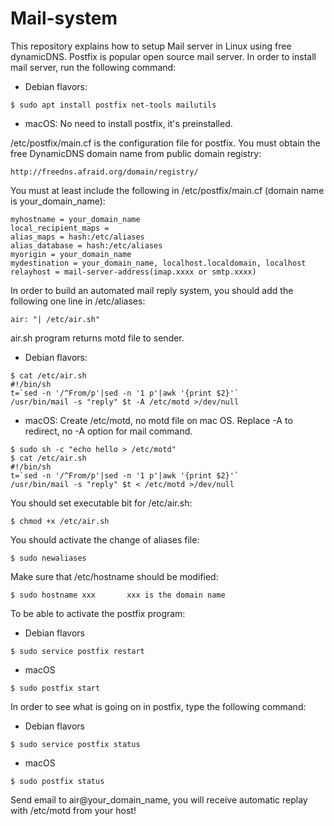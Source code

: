 # Mail-system
This repository explains how to setup Mail server in Linux using free dynamicDNS.
Postfix is popular open source mail server. In order to install mail server, run the following command:

- Debian flavors:
```
$ sudo apt install postfix net-tools mailutils
```

- macOS:
No need to install postfix, it's preinstalled.

/etc/postfix/main.cf is the configuration file for postfix.
You must obtain the free DynamicDNS domain name from public domain registry:

```
http://freedns.afraid.org/domain/registry/
```

You must at least include the following in /etc/postfix/main.cf (domain name is your_domain_name):

```
myhostname = your_domain_name
local_recipient_maps =
alias_maps = hash:/etc/aliases
alias_database = hash:/etc/aliases
myorigin = your_domain_name
mydestination = your_domain_name, localhost.localdomain, localhost
relayhost = mail-server-address(imap.xxxx or smtp.xxxx)
```

In order to build an automated mail reply system, you should add the following one line in /etc/aliases:

```
air: "| /etc/air.sh"
```

air.sh program returns motd file to sender.

- Debian flavors:
```
$ cat /etc/air.sh
#!/bin/sh
t=`sed -n '/^From/p'|sed -n '1 p'|awk '{print $2}'`
/usr/bin/mail -s "reply" $t -A /etc/motd >/dev/null
```

- macOS:
Create /etc/motd, no motd file on mac OS.
Replace -A to redirect, no -A option for mail command.
```
$ sudo sh -c "echo hello > /etc/motd"
$ cat /etc/air.sh
#!/bin/sh
t=`sed -n '/^From/p'|sed -n '1 p'|awk '{print $2}'`
/usr/bin/mail -s "reply" $t < /etc/motd >/dev/null
```

You should set executable bit for /etc/air.sh:

```
$ chmod +x /etc/air.sh
```

You should activate the change of aliases file:

```
$ sudo newaliases
```

Make sure that /etc/hostname should be modified:

```
$ sudo hostname xxx       xxx is the domain name
```

To be able to activate the postfix program:

- Debian flavors
```
$ sudo service postfix restart
```

- macOS
```
$ sudo postfix start
```

In order to see what is going on in postfix, type the following command:

- Debian flavors
```
$ sudo service postfix status
```

- macOS
```
$ sudo postfix status
```

Send email to air@your_domain_name, you will receive automatic replay with /etc/motd from your host!
